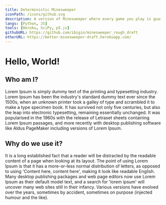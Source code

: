 ```yaml
---
title: Deterministic Minesweeper
iconPath: /icons/github.svg
description: A version of Minesweeper where every game you play is guaranteed to require no guessing. Achieved through algorithmic solving.
langs: [Python, JS]
tools: [Heroku, SciPy, p5.js]
githubURL: https://github.com/ibigio/minesweeper_rough_draft
otherURL: https://better-minesweeper-draft.herokuapp.com/
---
```


# Hello, World!

## Who am I?

Lorem Ipsum is simply dummy text of the printing and typesetting industry. Lorem Ipsum has been the industry's standard dummy text ever since the 1500s, when an unknown printer took a galley of type and scrambled it to make a type specimen book. It has survived not only five centuries, but also the leap into electronic typesetting, remaining essentially unchanged. It was popularised in the 1960s with the release of Letraset sheets containing Lorem Ipsum passages, and more recently with desktop publishing software like Aldus PageMaker including versions of Lorem Ipsum.

## Why do we use it?

It is a long established fact that a reader will be distracted by the readable content of a page when looking at its layout. The point of using Lorem Ipsum is that it has a more-or-less normal distribution of letters, as opposed to using 'Content here, content here', making it look like readable English. Many desktop publishing packages and web page editors now use Lorem Ipsum as their default model text, and a search for 'lorem ipsum' will uncover many web sites still in their infancy. Various versions have evolved over the years, sometimes by accident, sometimes on purpose (injected humour and the like).
